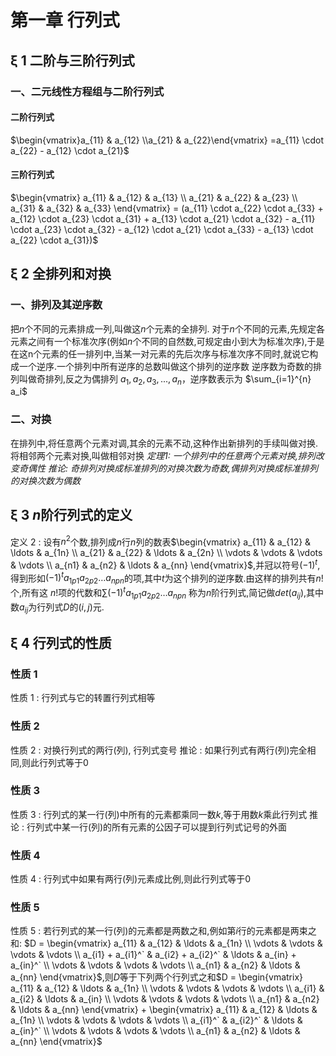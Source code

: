 # 第一章 行列式
## ξ 1 二阶与三阶行列式
### 一、二元线性方程组与二阶行列式
#### 二阶行列式
$\begin{vmatrix}a_{11} & a_{12} \\a_{21} & a_{22}\end{vmatrix} =a_{11} \cdot a_{22} - a_{12} \cdot a_{21}$
#### 三阶行列式
$\begin{vmatrix} a_{11} & a_{12} & a_{13} \\ a_{21} & a_{22} & a_{23} \\ a_{31} & a_{32} & a_{33} \end{vmatrix} = (a_{11} \cdot a_{22} \cdot a_{33} + a_{12} \cdot a_{23} \cdot a_{31} + a_{13} \cdot a_{21} \cdot a_{32} - a_{11} \cdot a_{23} \cdot a_{32} - a_{12} \cdot a_{21} \cdot a_{33} - a_{13} \cdot a_{22} \cdot a_{31})$
## ξ 2 全排列和对换
### 一、排列及其逆序数
把$n$个不同的元素排成一列,叫做这$n$个元素的全排列.
对于$n$个不同的元素,先规定各元素之间有一个标准次序(例如$n$个不同的自然数,可规定由小到大为标准次序),于是在这n个元素的任一排列中,当某一对元素的先后次序与标准次序不同时,就说它构成一个逆序.一个排列中所有逆序的总数叫做这个排列的逆序数
逆序数为奇数的排列叫做奇排列,反之为偶排列
$a_1, a_2, a_3, ..., a_n$，逆序数表示为 $\sum_{i=1}^{n} a_i$
### 二、对换
在排列中,将任意两个元素对调,其余的元素不动,这种作出新排列的手续叫做对换.将相邻两个元素对换,叫做相邻对换
 *定理1: 一个排列中的任意两个元素对换,排列改变奇偶性*
 *推论: 奇排列对换成标准排列的对换次数为奇数,偶排列对换成标准排列的对换次数为偶数*
## ξ 3 $n$阶行列式的定义
定义 2 : 设有$n^2$个数,排列成$n$行$n$列的数表$\begin{vmatrix} a_{11} & a_{12} & \ldots & a_{1n} \\ a_{21} & a_{22} & \ldots & a_{2n} \\ \vdots & \vdots & \vdots & \vdots \\ a_{n1} & a_{n2} & \ldots & a_{nn} \end{vmatrix}$,并冠以符号${(-1)^t}$,得到形如${(-1)^t a_{1p1}a_{2p2} \ldots a_{npn}}$的项,其中$t$为这个排列的逆序数.由这样的排列共有$n!$ 个,所有这 $n!$项的代数和$\sum {(-1)^t}a_{1p1}a_{2p2} \ldots a_{npn}$ 称为$n$阶行列式,简记做$det(a_{ij})$,其中数$a_{ij}$为行列式$D$的$(i,j)$元.
## ξ 4 行列式的性质
### 性质 1
性质 1 : 行列式与它的转置行列式相等
### 性质 2
性质 2 : 对换行列式的两行(列), 行列式变号
推论 : 如果行列式有两行(列)完全相同,则此行列式等于0
### 性质 3
性质 3 : 行列式的某一行(列)中所有的元素都乘同一数$k$,等于用数$k$乘此行列式
推论 : 行列式中某一行(列)的所有元素的公因子可以提到行列式记号的外面
### 性质 4
性质 4 : 行列式中如果有两行(列)元素成比例,则此行列式等于0
### 性质 5
性质 5 : 若行列式的某一行(列)的元素都是两数之和,例如第$i$行的元素都是两束之和: $D = \begin{vmatrix} a_{11} & a_{12} & \ldots & a_{1n} \\  \vdots & \vdots & \vdots & \vdots \\ a_{i1} + a_{i1}^`  & a_{i2} + a_{i2}^` & \ldots & a_{in} + a_{in}^` \\ \vdots & \vdots & \vdots & \vdots \\ a_{n1} & a_{n2} & \ldots & a_{nn} \end{vmatrix}$,则$D$等于下列两个行列式之和$D = \begin{vmatrix} a_{11} & a_{12} & \ldots & a_{1n} \\  \vdots & \vdots & \vdots & \vdots \\ a_{i1} & a_{i2} & \ldots & a_{in} \\ \vdots & \vdots & \vdots & \vdots \\ a_{n1} & a_{n2} & \ldots & a_{nn} \end{vmatrix} + \begin{vmatrix} a_{11} & a_{12} & \ldots & a_{1n} \\  \vdots & \vdots & \vdots & \vdots \\  a_{i1}^`  & a_{i2}^` & \ldots & a_{in}^` \\ \vdots & \vdots & \vdots & \vdots \\ a_{n1} & a_{n2} & \ldots & a_{nn} \end{vmatrix}$ 
